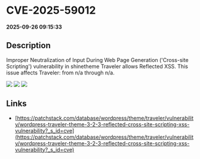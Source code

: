 # CVE-2025-59012

**2025-09-26 09:15:33**

## Description
Improper Neutralization of Input During Web Page Generation ('Cross-site Scripting') vulnerability in shinetheme Traveler allows Reflected XSS. This issue affects Traveler: from n/a through n/a.

![](https://img.shields.io/static/v1?label=Score&message=7.1&color=red)
![](https://img.shields.io/static/v1?label=Severity&message=HIGH&color=red)
![](https://img.shields.io/static/v1?label=CWE&message=XSS&color=green)

## Links
- [https://patchstack.com/database/wordpress/theme/traveler/vulnerability/wordpress-traveler-theme-3-2-3-reflected-cross-site-scripting-xss-vulnerability?_s_id=cve](https://patchstack.com/database/wordpress/theme/traveler/vulnerability/wordpress-traveler-theme-3-2-3-reflected-cross-site-scripting-xss-vulnerability?_s_id=cve)
